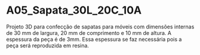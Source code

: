 # A05_Sapata_30L_20C_10A
Projeto 3D para confecção de sapatas para móveis com dimensões internas de 30 mm de largura, 20 mm de comprimento e 10 mm de altura.
A espessura da peça é de 3mm. Essa espessura se faz necessária pois a peça será reproduzida em resina.